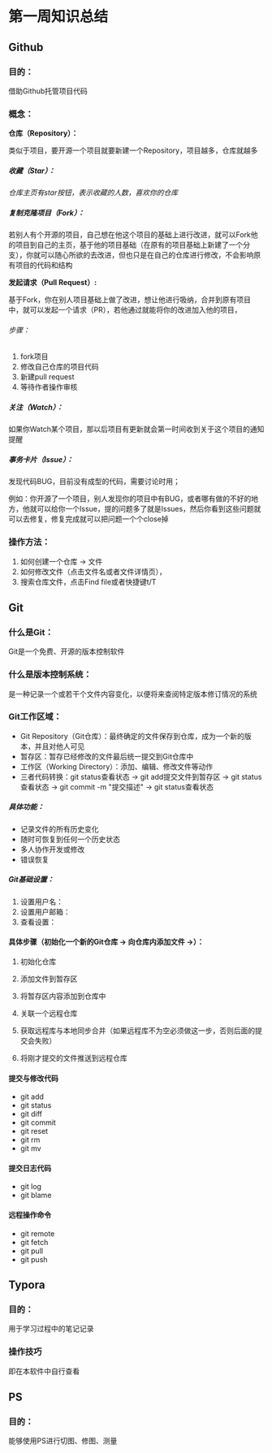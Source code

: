 # 第一周知识总结

## Github

### 目的：

借助Github托管项目代码

### 概念：

**仓库（Repository）：**

类似于项目，要开源一个项目就要新建一个Repository，项目越多，仓库就越多<!--开源：开放源代码/源代码公开，一种软件发布模式-->

##### **收藏**（Star）：

*仓库主页有star按钮，表示收藏的人数，喜欢你的仓库*

##### 复制克隆项目（Fork）：

若别人有个开源的项目，自己想在他这个项目的基础上进行改进，就可以Fork他的项目到自己的主页，基于他的项目基础（在原有的项目基础上新建了一个分支），你就可以随心所欲的去改进，但也只是在自己的仓库进行修改，不会影响原有项目的代码和结构

**发起请求（Pull Request）:**

基于Fork，你在别人项目基础上做了改进，想让他进行吸纳，合并到原有项目中，就可以发起一个请求（PR），若他通过就能将你的改进加入他的项目，

###### 步骤：

1. fork项目
2. 修改自己仓库的项目代码
3. 新建pull request
4. 等待作者操作审核

##### **关注（Watch）：**

如果你Watch某个项目，那以后项目有更新就会第一时间收到关于这个项目的通知提醒

##### 事务卡片（Issue）：

发现代码BUG，目前没有成型的代码，需要讨论时用；

例如：你开源了一个项目，别人发现你的项目中有BUG，或者哪有做的不好的地方，他就可以给你一个Issue，提的问题多了就是Issues，然后你看到这些问题就可以去修复，修复完成就可以把问题一个个close掉

### 操作方法：

1. 如何创建一个仓库 -> 文件
2. 如何修改文件（点击文件名或者文件详情页），<!--提交文件commits-->
3. 搜索仓库文件，点击Find file或者快捷键t/T

## Git

### 什么是Git：

Git是一个免费、开源的版本控制软件

### 什么是版本控制系统：

是一种记录一个或若干个文件内容变化，以便将来查阅特定版本修订情况的系统

### Git工作区域：

- Git Repository（Git仓库）：最终确定的文件保存到仓库，成为一个新的版本，并且对他人可见
- 暂存区：暂存已经修改的文件最后统一提交到Git仓库中
- 工作区（Working Directory）：添加、编辑、修改文件等动作
- 三者代码转换：git status查看状态 -> git add提交文件到暂存区 -> git status查看状态 -> git commit -m "提交描述" -> git status查看状态

##### 具体功能：

- 记录文件的所有历史变化
- 随时可恢复到任何一个历史状态
- 多人协作开发或修改
- 错误恢复

##### Git基础设置：

1. 设置用户名：<!--git config --global user.name 'Glory-God'-->
2. 设置用户邮箱：<!--git config --global user.email 'jackjonestan@foxmail.com'-->
3. 查看设置：<!--git config --list-->

#### 具体步骤（初始化一个新的Git仓库 -> 向仓库内添加文件 ->）：

1. 初始化仓库 <!--git init-->

2. 添加文件到暂存区 <!--git add-->

3. 将暂存区内容添加到仓库中 <!--git commit-->

4. 关联一个远程仓库 <!--git remote add origin https://github.com/*******************-->

5. 获取远程库与本地同步合并（如果远程库不为空必须做这一步，否则后面的提交会失败） <!--git pull --rebase origin master-->

6. 将刚才提交的文件推送到远程仓库 <!--git push -u origin master-->

   

#### 提交与修改代码

- git add <!--添加文件到仓库-->
- git status <!--查看仓库当前状态，显示有变更的文件-->
- git diff <!--比较文件的不同，即暂存区和工作区的差异-->
- git commit <!--提交暂存区到本地仓库-->
- git reset <!--回退版本-->
- git rm <!--删除工作区文件-->
- git mv <!--移动或重命名工作区文件-->

#### 提交日志代码

- git log <!--查看历史提交记录-->
- git blame <file> <!--以列表形式查看指定文件的历史修改记录-->

#### 远程操作命令

- git remote <!--远程仓库操作-->
- git fetch <!--从远程获取代码库-->
- git pull <!--下载远程代码并合并-->
- git push <!--上传远程代码并合并-->



## Typora

### 目的：

用于学习过程中的笔记记录

### 操作技巧

即在本软件中自行查看

## PS

### 目的：<!--对图片格式属性的掌握才能更好利用PS进行切图-->

能够使用PS进行切图、修图、测量





